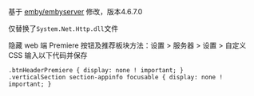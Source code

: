 基于 [emby/embyserver](https://hub.docker.com/r/emby/embyserver) 修改，版本4.6.7.0

仅替换了`System.Net.Http.dll`文件

隐藏 web 端 Premiere 按钮及推荐板块方法：设置 > 服务器 > 设置 > 自定义CSS 输入以下代码并保存
```
.btnHeaderPremiere { display: none ! important; }
.verticalSection section-appinfo focusable { display: none ! important; }
```
